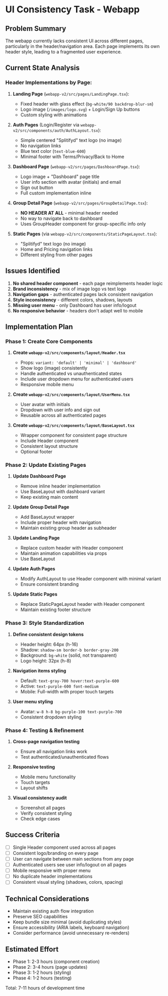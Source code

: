 # UI Consistency Task - Webapp

## Problem Summary

The webapp currently lacks consistent UI across different pages, particularly in the header/navigation area. Each page implements its own header style, leading to a fragmented user experience.

## Current State Analysis

### Header Implementations by Page:

1. **Landing Page** (`webapp-v2/src/pages/LandingPage.tsx`):
   - Fixed header with glass effect (`bg-white/90 backdrop-blur-sm`)
   - Logo image (`/images/logo.svg`) + Login/Sign Up buttons
   - Custom styling with animations

2. **Auth Pages** (Login/Register via `webapp-v2/src/components/auth/AuthLayout.tsx`):
   - Simple centered "Splitifyd" text logo (no image)
   - No navigation links
   - Blue text color (`text-blue-600`)
   - Minimal footer with Terms/Privacy/Back to Home

3. **Dashboard Page** (`webapp-v2/src/pages/DashboardPage.tsx`):
   - Logo image + "Dashboard" page title
   - User info section with avatar (initials) and email
   - Sign out button
   - Full custom implementation inline

4. **Group Detail Page** (`webapp-v2/src/pages/GroupDetailPage.tsx`):
   - **NO HEADER AT ALL** - minimal header needed
   - No way to navigate back to dashboard
   - Uses GroupHeader component for group-specific info only

5. **Static Pages** (via `webapp-v2/src/components/StaticPageLayout.tsx`):
   - "Splitifyd" text logo (no image)
   - Home and Pricing navigation links
   - Different styling from other pages

## Issues Identified

1. **No shared header component** - each page reimplements header logic
2. **Brand inconsistency** - mix of image logo vs text logo
3. **Navigation gaps** - authenticated pages lack consistent navigation
4. **Style inconsistency** - different colors, shadows, layouts
5. **Missing user menu** - only Dashboard has user info/logout
6. **No responsive behavior** - headers don't adapt well to mobile

## Implementation Plan

### Phase 1: Create Core Components

1. **Create `webapp-v2/src/components/layout/Header.tsx`**
   - Props: `variant: 'default' | 'minimal' | 'dashboard'`
   - Show logo (image) consistently
   - Handle authenticated vs unauthenticated states
   - Include user dropdown menu for authenticated users
   - Responsive mobile menu

2. **Create `webapp-v2/src/components/layout/UserMenu.tsx`**
   - User avatar with initials
   - Dropdown with user info and sign out
   - Reusable across all authenticated pages

3. **Create `webapp-v2/src/components/layout/BaseLayout.tsx`**
   - Wrapper component for consistent page structure
   - Include Header component
   - Consistent layout structure
   - Optional footer

### Phase 2: Update Existing Pages

1. **Update Dashboard Page**
   - Remove inline header implementation
   - Use BaseLayout with dashboard variant
   - Keep existing main content

2. **Update Group Detail Page**
   - Add BaseLayout wrapper
   - Include proper header with navigation
   - Maintain existing group header as subheader

3. **Update Landing Page**
   - Replace custom header with Header component
   - Maintain animation capabilities via props
   - Use BaseLayout

4. **Update Auth Pages**
   - Modify AuthLayout to use Header component with minimal variant
   - Ensure consistent branding

5. **Update Static Pages**
   - Replace StaticPageLayout header with Header component
   - Maintain existing footer structure

### Phase 3: Style Standardization

1. **Define consistent design tokens**
   - Header height: 64px (h-16)
   - Shadow: `shadow-sm border-b border-gray-200`
   - Background: `bg-white` (solid, not transparent)
   - Logo height: 32px (h-8)

2. **Navigation items styling**
   - Default: `text-gray-700 hover:text-purple-600`
   - Active: `text-purple-600 font-medium`
   - Mobile: Full-width with proper touch targets

3. **User menu styling**
   - Avatar: `w-8 h-8 bg-purple-100 text-purple-700`
   - Consistent dropdown styling

### Phase 4: Testing & Refinement

1. **Cross-page navigation testing**
   - Ensure all navigation links work
   - Test authenticated/unauthenticated flows

2. **Responsive testing**
   - Mobile menu functionality
   - Touch targets
   - Layout shifts

3. **Visual consistency audit**
   - Screenshot all pages
   - Verify consistent styling
   - Check edge cases

## Success Criteria

- [ ] Single Header component used across all pages
- [ ] Consistent logo/branding on every page
- [ ] User can navigate between main sections from any page
- [ ] Authenticated users see user info/logout on all pages
- [ ] Mobile responsive with proper menu
- [ ] No duplicate header implementations
- [ ] Consistent visual styling (shadows, colors, spacing)

## Technical Considerations

- Maintain existing auth flow integration
- Preserve SEO capabilities
- Keep bundle size minimal (avoid duplicating styles)
- Ensure accessibility (ARIA labels, keyboard navigation)
- Consider performance (avoid unnecessary re-renders)

## Estimated Effort

- Phase 1: 2-3 hours (component creation)
- Phase 2: 3-4 hours (page updates)
- Phase 3: 1-2 hours (styling)
- Phase 4: 1-2 hours (testing)

Total: 7-11 hours of development time